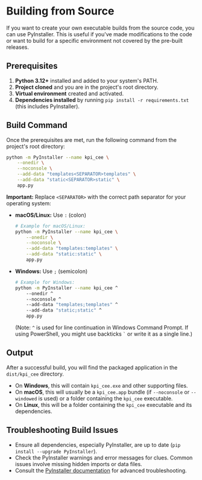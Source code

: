 # Building from Source

If you want to create your own executable builds from the source code, you can use PyInstaller. This is useful if you've made modifications to the code or want to build for a specific environment not covered by the pre-built releases.

## Prerequisites

1.  **Python 3.12+** installed and added to your system's PATH.
2.  **Project cloned** and you are in the project's root directory.
3.  **Virtual environment** created and activated.
4.  **Dependencies installed** by running `pip install -r requirements.txt` (this includes PyInstaller).

## Build Command

Once the prerequisites are met, run the following command from the project's root directory:

```bash
python -m PyInstaller --name kpi_cee \
    --onedir \
    --noconsole \
    --add-data "templates<SEPARATOR>templates" \
    --add-data "static<SEPARATOR>static" \
    app.py
```

**Important:** Replace `<SEPARATOR>` with the correct path separator for your operating system:
*   **macOS/Linux:** Use `:` (colon)
    ```bash
    # Example for macOS/Linux:
    python -m PyInstaller --name kpi_cee \
        --onedir \
        --noconsole \
        --add-data "templates:templates" \
        --add-data "static:static" \
        app.py
    ```
*   **Windows:** Use `;` (semicolon)
    ```bash
    # Example for Windows:
    python -m PyInstaller --name kpi_cee ^
        --onedir ^
        --noconsole ^
        --add-data "templates;templates" ^
        --add-data "static;static" ^
        app.py
    ```
    (Note: `^` is used for line continuation in Windows Command Prompt. If using PowerShell, you might use backticks `` ` `` or write it as a single line.)

## Output

After a successful build, you will find the packaged application in the `dist/kpi_cee` directory.

*   On **Windows**, this will contain `kpi_cee.exe` and other supporting files.
*   On **macOS**, this will usually be a `kpi_cee.app` bundle (if `--noconsole` or `--windowed` is used) or a folder containing the `kpi_cee` executable.
*   On **Linux**, this will be a folder containing the `kpi_cee` executable and its dependencies.

## Troubleshooting Build Issues

*   Ensure all dependencies, especially PyInstaller, are up to date (`pip install --upgrade PyInstaller`).
*   Check the PyInstaller warnings and error messages for clues. Common issues involve missing hidden imports or data files.
*   Consult the [PyInstaller documentation](https://pyinstaller.readthedocs.io/en/stable/) for advanced troubleshooting. 